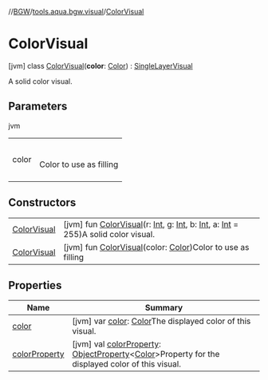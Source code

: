 //[BGW](../../../index.md)/[tools.aqua.bgw.visual](../index.md)/[ColorVisual](index.md)



# ColorVisual  
 [jvm] class [ColorVisual](index.md)(**color**: [Color](https://docs.oracle.com/javase/8/docs/api/java/awt/Color.html)) : [SingleLayerVisual](../-single-layer-visual/index.md)

A solid color visual.

   


## Parameters  
  
jvm  
  
| | |
|---|---|
| <a name="tools.aqua.bgw.visual/ColorVisual///PointingToDeclaration/"></a>color| <a name="tools.aqua.bgw.visual/ColorVisual///PointingToDeclaration/"></a><br><br>Color to use as filling<br><br>|
  


## Constructors  
  
| | |
|---|---|
| <a name="tools.aqua.bgw.visual/ColorVisual/ColorVisual/#kotlin.Int#kotlin.Int#kotlin.Int#kotlin.Int/PointingToDeclaration/"></a>[ColorVisual](-color-visual.md)| <a name="tools.aqua.bgw.visual/ColorVisual/ColorVisual/#kotlin.Int#kotlin.Int#kotlin.Int#kotlin.Int/PointingToDeclaration/"></a> [jvm] fun [ColorVisual](-color-visual.md)(r: [Int](https://kotlinlang.org/api/latest/jvm/stdlib/kotlin/-int/index.html), g: [Int](https://kotlinlang.org/api/latest/jvm/stdlib/kotlin/-int/index.html), b: [Int](https://kotlinlang.org/api/latest/jvm/stdlib/kotlin/-int/index.html), a: [Int](https://kotlinlang.org/api/latest/jvm/stdlib/kotlin/-int/index.html) = 255)A solid color visual.   <br>|
| <a name="tools.aqua.bgw.visual/ColorVisual/ColorVisual/#java.awt.Color/PointingToDeclaration/"></a>[ColorVisual](-color-visual.md)| <a name="tools.aqua.bgw.visual/ColorVisual/ColorVisual/#java.awt.Color/PointingToDeclaration/"></a> [jvm] fun [ColorVisual](-color-visual.md)(color: [Color](https://docs.oracle.com/javase/8/docs/api/java/awt/Color.html))Color to use as filling   <br>|


## Properties  
  
|  Name |  Summary | 
|---|---|
| <a name="tools.aqua.bgw.visual/ColorVisual/color/#/PointingToDeclaration/"></a>[color](color.md)| <a name="tools.aqua.bgw.visual/ColorVisual/color/#/PointingToDeclaration/"></a> [jvm] var [color](color.md): [Color](https://docs.oracle.com/javase/8/docs/api/java/awt/Color.html)The displayed color of this visual.   <br>|
| <a name="tools.aqua.bgw.visual/ColorVisual/colorProperty/#/PointingToDeclaration/"></a>[colorProperty](color-property.md)| <a name="tools.aqua.bgw.visual/ColorVisual/colorProperty/#/PointingToDeclaration/"></a> [jvm] val [colorProperty](color-property.md): [ObjectProperty](../../tools.aqua.bgw.observable/-object-property/index.md)<[Color](https://docs.oracle.com/javase/8/docs/api/java/awt/Color.html)>Property for the displayed color of this visual.   <br>|

